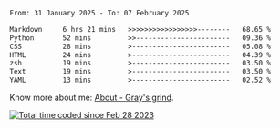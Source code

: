 <!--START_SECTION:waka-->

```txt
From: 31 January 2025 - To: 07 February 2025

Markdown     6 hrs 21 mins   >>>>>>>>>>>>>>>>>--------   68.65 %
Python       52 mins         >>-----------------------   09.36 %
CSS          28 mins         >------------------------   05.08 %
HTML         24 mins         >------------------------   04.39 %
zsh          19 mins         >------------------------   03.50 %
Text         19 mins         >------------------------   03.50 %
YAML         13 mins         >------------------------   02.52 %
```

<!--END_SECTION:waka-->

<!-- [![grayxu's github stats](https://github-readme-stats.vercel.app/api?username=grayxu&count_private=true&show_icons=true)](https://github.com/grayxu) -->

Know more about me: [About - Gray's grind](https://www.grayxu.cn/).
<p align="left">
  <a href="https://wakatime.com/@c69eb31e-43a1-463f-8968-c3449e386f57"><img src="https://wakatime.com/badge/user/c69eb31e-43a1-463f-8968-c3449e386f57.svg" title="Total time coded since Feb 28 2023" /></a>
</p>

